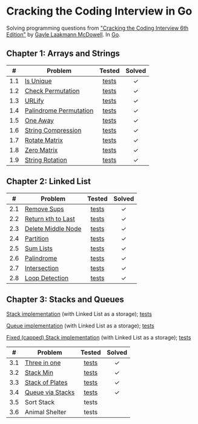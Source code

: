 # Cracking the Coding Interview in Go

Solving programming questions from ["Cracking the Coding Interview 6th Edition"](http://www.crackingthecodinginterview.com/)  by [Gayle Laakmann McDowell](http://www.gayle.com/). In [Go](https://golang.org/).

## Chapter 1: Arrays and Strings

| # | Problem                       | Tested        | Solved    |
|---|-------------------------------|:-------------:|:---------:|
|1.1| [Is Unique][1]                | [tests][2]    |     ✓     |
|1.2| [Check Permutation][3]        | [tests][4]    |     ✓     |
|1.3| [URLify][5]                   | [tests][6]    |     ✓     |
|1.4| [Palindrome Permutation][7]   | [tests][8]    |     ✓     |
|1.5| [One Away][9]                 | [tests][10]   |     ✓     |
|1.6| [String Compression][11]      | [tests][12]   |     ✓     |
|1.7| [Rotate Matrix][13]           | [tests][14]   |     ✓     |
|1.8| [Zero Matrix][15]             | [tests][16]   |     ✓     |
|1.9| [String Rotation][17]         | [tests][18]   |     ✓     |

## Chapter 2: Linked List

| # | Problem                       | Tested        | Solved    |
|---|-------------------------------|:-------------:|:---------:|
|2.1| [Remove Sups][19]             | [tests][20]   |     ✓     |
|2.2| [Return `k`th to Last][21]    | [tests][22]   |     ✓     |
|2.3| [Delete Middle Node][23]      | [tests][24]   |     ✓     |
|2.4| [Partition][25]               | [tests][26]   |     ✓     |
|2.5| [Sum Lists][27]               | [tests][28]   |     ✓     |
|2.6| [Palindrome][29]              | [tests][30]   |     ✓     |
|2.7| [Intersection][31]            | [tests][32]   |     ✓     |
|2.8| [Loop Detection][33]          | [tests][34]   |     ✓     |

## Chapter 3: Stacks and Queues

[Stack implementation][35] (with Linked List as a storage); [tests][36]

[Queue implementation][37] (with Linked List as a storage); [tests][38]

[Fixed (capped) Stack implementation][39] (with Linked List as a storage); [tests][40]

| #   | Problem                |   Tested    | Solved |
|-----|------------------------|:-----------:|:------:|
| 3.1 | [Three in one][41]     | [tests][42] |   ✓    |
| 3.2 | [Stack Min][43]        | [tests][44] |   ✓    |
| 3.3 | [Stack of Plates][45]  | [tests][46] |   ✓    |
| 3.4 | [Queue via Stacks][47] | [tests][48] |   ✓    |
| 3.5 | Sort Stack             |    tests    |        |
| 3.6 | Animal Shelter         |    tests    |        |

[1]:  ch01/01_is_unique.go
[2]:  ch01/01_is_uniqie_test.go
[3]:  ch01/02_check_permutation.go
[4]:  ch01/02_check_permutation_test.go
[5]:  ch01/03_urlify.go
[6]:  ch01/03_urlify_test.go
[7]:  ch01/04_palindrome_permutation.go
[8]:  ch01/04_palindrome_permutation_test.go
[9]:  ch01/05_one_away.go
[10]:  ch01/05_one_away_test.go
[11]:  ch01/06_string_compression.go
[12]:  ch01/06_string_compression_test.go
[13]:  ch01/07_rotate_matrix.go
[14]:  ch01/07_rotate_matrix_test.go
[15]:  ch01/08_zero_matrix.go
[16]:  ch01/08_zero_matrix_test.go
[17]:  ch01/09_string_rotation.go
[18]:  ch01/09_string_rotation_test.go
[19]:  ch02/01_remove_dups.go
[20]:  ch02/01_remove_dups_test.go
[21]:  ch02/02_kth_to_last.go
[22]:  ch02/02_kth_to_last_test.go
[23]:  ch02/03_delete_middle.go
[24]:  ch02/03_delete_middle_test.go
[25]:  ch02/04_partition.go
[26]:  ch02/04_partition_test.go
[27]:  ch02/05_sum_lists.go
[28]:  ch02/05_sum_lists_test.go
[29]:  ch02/06_palindrome.go
[30]:  ch02/06_palindrome_test.go
[31]:  ch02/07_intersection.go
[32]:  ch02/07_intersection_test.go
[33]:  ch02/08_loop_detection.go
[34]:  ch02/08_loop_detection_test.go
[35]:  ch03/stack.go
[36]:  ch03/stack_test.go
[37]:  ch03/queue.go
[38]:  ch03/queue_test.go
[39]:  ch03/fixed_stack.go
[40]:  ch03/fixed_stack_test.go
[41]:  ch03/01_three_in_one.go
[42]:  ch03/01_three_in_one_test.go
[43]:  ch03/02_stack_min.go
[44]:  ch03/02_stack_min_test.go
[45]:  ch03/03_stack_of_plates.go
[46]:  ch03/03_stack_of_plates_test.go
[47]:  ch03/04_my_queue.go
[48]:  ch03/04_my_queue_test.go
